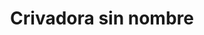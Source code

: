---
title: "Crivadora sin nombre"
url: /oaxaca-de-juarez/crivadora-sin-nombre-calle-revolucion/
shop: comercio
---